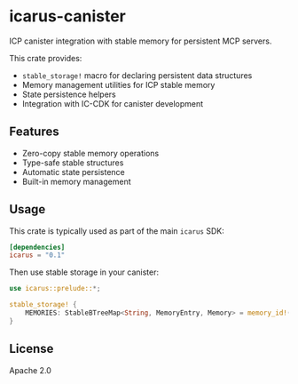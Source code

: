# icarus-canister

ICP canister integration with stable memory for persistent MCP servers.

This crate provides:

- `stable_storage!` macro for declaring persistent data structures
- Memory management utilities for ICP stable memory
- State persistence helpers
- Integration with IC-CDK for canister development

## Features

- Zero-copy stable memory operations
- Type-safe stable structures
- Automatic state persistence
- Built-in memory management

## Usage

This crate is typically used as part of the main `icarus` SDK:

```toml
[dependencies]
icarus = "0.1"
```

Then use stable storage in your canister:

```rust
use icarus::prelude::*;

stable_storage! {
    MEMORIES: StableBTreeMap<String, MemoryEntry, Memory> = memory_id!(0);
}
```

## License

Apache 2.0